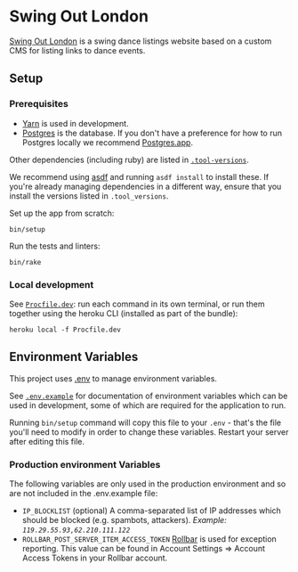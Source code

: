 # Swing Out London

[Swing Out London](https://www.swingoutlondon.co.uk) is a swing dance listings
website based on a custom CMS for listing links to dance events.

## Setup

### Prerequisites

- [Yarn](https://yarnpkg.com/en/docs/install/) is used in development.
- [Postgres](https://www.postgresql.org/) is the database. If you don't have a
preference for how to run Postgres locally we recommend
[Postgres.app](https://postgresapp.com/).

Other dependencies (including ruby) are listed in
[`.tool-versions`](.tool-versions).

We recommend using [asdf](https://github.com/asdf-vm/asdf) and running `asdf
install` to install these. If you're already managing dependencies in a
different way, ensure that you install the versions listed in
`.tool_versions`.


Set up the app from scratch:

    bin/setup

Run the tests and linters:

    bin/rake

### Local development

See [`Procfile.dev`](Procfile.dev): run each command in its own terminal, or
run them together using the heroku CLI (installed as part of the bundle):

    heroku local -f Procfile.dev

## Environment Variables

This project uses [.env](https://github.com/bkeepers/dotenv) to manage
environment variables.

See [`.env.example`](.env.example) for documentation of environment variables
which can be used in development, some of which are required for the
application to run.

Running `bin/setup` command will copy this file to your `.env` - that's the
file you'll need to modify in order to change these variables. Restart your
server after editing this file.

### Production environment Variables

The following variables are only used in the production environment and so
are not included in the .env.example file:

  - `IP_BLOCKLIST` (optional) A comma-separated list of IP addresses which
    should be blocked (e.g. spambots, attackers). _Example:
    `119.29.55.93,62.210.111.122`_
  - `ROLLBAR_POST_SERVER_ITEM_ACCESS_TOKEN` [Rollbar](https://rollbar.com/) is
    used for exception reporting. This value can be found in Account Settings
    => Account Access Tokens in your Rollbar account.

